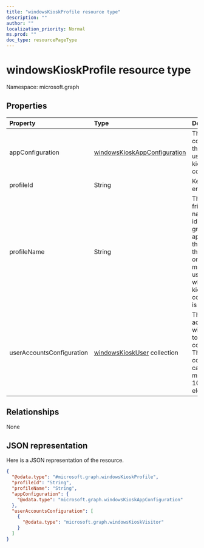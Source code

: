 ```yaml
---
title: "windowsKioskProfile resource type"
description: ""
author: ""
localization_priority: Normal
ms.prod: ""
doc_type: resourcePageType
---
```


# windowsKioskProfile resource type


Namespace: microsoft.graph



## Properties
|Property|Type|Description|
|:---|:---|:---|
|appConfiguration|[windowsKioskAppConfiguration](../resources/windowskioskappconfiguration.md)|The App configuration that will be used for this kiosk configuration.|
|profileId|String|Key of the entity.|
|profileName|String|This is a friendly name used to identify a group of applications, the layout of these apps on the start menu and the users to whom this kiosk configuration is assigned.|
|userAccountsConfiguration|[windowsKioskUser](../resources/windowskioskuser.md) collection|The user accounts that will be locked to this kiosk configuration. This collection can contain a maximum of 100 elements.|

## Relationships
None

## JSON representation
Here is a JSON representation of the resource.
<!-- {
  "blockType": "resource",
  "@odata.type": "microsoft.graph.windowsKioskProfile"
}
-->
``` json
{
  "@odata.type": "#microsoft.graph.windowsKioskProfile",
  "profileId": "String",
  "profileName": "String",
  "appConfiguration": {
    "@odata.type": "microsoft.graph.windowsKioskAppConfiguration"
  },
  "userAccountsConfiguration": [
    {
      "@odata.type": "microsoft.graph.windowsKioskVisitor"
    }
  ]
}
```

